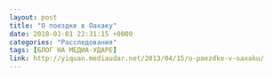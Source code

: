 ```yaml
---
layout: post
title: "О поездке в Оахаку"
date: 2018-01-01 22:31:15 +0000
categories: "Расследования"
tags: [БЛОГ НА МЕДИА-УДАРЕ]
link: http://yiquan.mediaudar.net/2013/04/15/o-poezdke-v-oaxaku/
---
```

